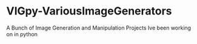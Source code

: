 # VIGpy-VariousImageGenerators
A Bunch of Image Generation and Manipulation Projects Ive been working on in python
